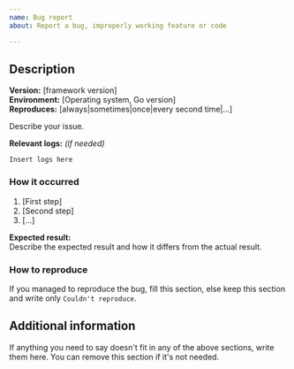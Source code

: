 ```yaml
---
name: Bug report
about: Report a bug, improperly working feature or code

---
```


## Description

**Version:** [framework version]  
**Environment:** [Operating system, Go version]  
**Reproduces:** [always|sometimes|once|every second time|...]  

Describe your issue.

**Relevant logs:** *(if needed)*
```
Insert logs here
```

### How it occurred

1. [First step]
2. [Second step]
3. [...]

**Expected result:**  
Describe the expected result and how it differs from the actual result.

### How to reproduce

If you managed to reproduce the bug, fill this section, else keep this section and write only `Couldn't reproduce`.

## Additional information

If anything you need to say doesn't fit in any of the above sections, write them here. You can remove this section if it's not needed.
